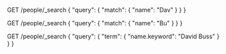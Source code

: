GET /people/_search
{
  "query": {
    "match": {
      "name": "Dav"
    }
  }
}

GET /people/_search
{
  "query": {
    "match": {
      "name": "Bu"
    }
  }
}

GET /people/_search
{
  "query": {
    "term": {
      "name.keyword": "David Buss"
    }
  }
}
